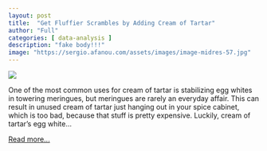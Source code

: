 ```yaml
---
layout: post
title:  "Get Fluffier Scrambles by Adding Cream of Tartar"
author: "Full"
categories: [ data-analysis ]
description: "fake body!!!"
image: "https://sergio.afanou.com/assets/images/image-midres-57.jpg"
---
```



<img src="https://i.kinja-img.com/gawker-media/image/upload/s--jKwKmE3i--/c_fit,fl_progressive,q_80,w_636/jgwdayusp9pph1vjxwvi.jpg" /><p>One of the most common uses for cream of tartar is stabilizing egg whites in towering meringues, but meringues are rarely an everyday affair. This can result in unused cream of tartar just hanging out in your spice cabinet, which is too bad, because that stuff is pretty expensive. Luckily, cream of tartar’s egg white…</p><p><a href="https://skillet.lifehacker.com/get-fluffier-scrambles-by-adding-cream-of-tartar-1842128443">Read more...</a></p>